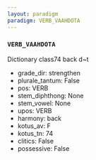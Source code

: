 ```yaml
---
layout: paradigm
paradigm: VERB_VAAHDOTA
---
```

### ` VERB_VAAHDOTA `

Dictionary class74 back d~t 
* grade_dir: strengthen
* plurale_tantum: False
* pos: VERB
* stem_diphthong: None
* stem_vowel: None
* upos: VERB
* harmony: back
* kotus_av: F
* kotus_tn: 74
* clitics: False
* possessive: False
